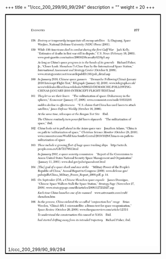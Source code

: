 +++
title = "1/ccc_200_299/90_99/294"
description = ""
weight = 20
+++

<table style="border:2px solid black;max-width:800px;max-height:800px;" 
><tr><td><img class="center-fit-jpg"
src="/jpg_/out_jpg_dbc_294.jpg"  >1/ccc_200_299/90_99/294</img></td></tr></table>